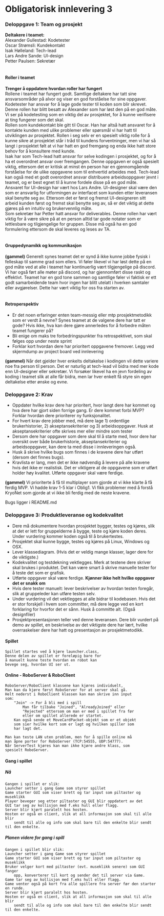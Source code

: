# Obligatorisk innlevering 3

### Deloppgave 1: Team og prosjekt

__Deltakere i teamet:__  
Alexander Gullestad: Kodetester  
Oscar Strømsli: Kundekontakt    
Isak Hølleland: Tech-lead   
Lars Andre Sande: UI-design     
Petter Paulsen: Sekretær
<br>
<br>
#### Roller i teamet

__Trenger å oppdatere hvordan roller har fungert__  
Rollene i teamet har fungert godt. Samtlige deltakere har tatt sine ansvarsområder
på alvor og viser en god forståelse for sine oppgaver. <br> Kodetester har ansvar for å lage gode tester til koden som blir skrevet. Denne rollen har blitt besatt av Alexander som har løst den på en god måte. 
Vi ser på kodetesting som en viktig del av 
prosjektet, for å kunne verifisere at ting fungerer som det skal. <br> Rollen som kundekontakt ble gitt til Oscar. Han har altså
hatt ansvaret for å kontakte kunden med ulike problemer eller spørsmål vi har hatt til utviklingen av prosjektet. Rollen i seg selv
er en spesielt viktig rolle for å kunne sikre at prosjektet står i tråd til kundens forventninger, men vi har så langt i prosjektet følt at vi har hatt
en god fremgang og enda ikke hatt store behov for å konsultere med kunde. <br> 
Isak har som Tech-lead hatt ansvar for selve kodingen i prosjektet, og for å ha et overordnet ansvar over fremgangen. Denne oppgaven er også spesielt viktig, ettersom
det er kritisk at minst én person har en gjennomgående forståelse for de ulike oppgavene som til enhvertid arbeides med. Tech-lead kan også med et godt overordnet ansvar
distribuere arbeidsoppgaver jevnt i teamet, og er best egnet til å kunne fordele disse på en god måte. <br>
Ansvaret for UI-design har vært hos Lars Andre. UI-designer skal være den som er ansvarlig for utformingen av interfacet som kunden etter leveransen skal benytte seg av. Ettersom
det er først og fremst UI-designeren sitt arbeid kunden først og fremst skal benytte seg av, så er det viktig at dette gjøres på en intuitiv og brukervennlig måte. <br>
Som sekretær har Petter hatt ansvar for deliverables. Denne rollen har vært viktig for å være sikre på at en person alltid tar gode notater som er lettlesbare og tilgjengelige for gruppen. Disse må også ha en god formulering ettersom de skal leveres og leses av TA.
<br>
<br>
#### Gruppedynamikk og kommunikasjon

__(gammel)__ Generelt synes teamet det er synd å ikke kunne jobbe fysisk i felleskap til samme grad som ellers. Vi føler likevel vi har løst dette på en god måte ved at alle i teamet har kontinuerlig
vært tilgjengelige på discord. Vi har også ført alle møter på discord, og har gjennomført disse raskt og effektivt. Teamet har en god tone sammen og samtlige føler vi faktisk er ett godt samarbeidende team hvor ingen har blitt utelatt
i hverken samtaler eller avgjørelser. Dette har vært viktig for oss fra starten av.
<br>
<br>
#### Retroperspektiv
- Er det noen erfaringer enten team-messig eller mtp prosjektmetodikk som er verdt å nevne? Synes
teamet at de valgene dere har tatt er gode? Hvis ikke, hva kan dere gjøre annerledes for å forbedre
måten teamet fungerer på?
- Bli enige om maks tre forbedringspunkter fra retrospektivet, som skal følges opp under neste sprint
- Forklar kort hvordan dere har prioritert oppgavene fremover. Legg ved skjermdump av project board
ved innlevering

__(gammel)__ Når det gjelder hver enkelts deltakelse i kodingen vil dette variere noe fra person til person. Det er naturlig at tech-lead vil bidra med mer kode enn UI-designer eller sekretær. Vi forsøker likevel ha en jevn fordeling av koding i teamet
slik at alle får bidra, men lar hver enkelt få styre sin egen deltakelse etter ønske og evne. 

### Deloppgave 2: Krav
- Oppdater hvilke krav dere har prioritert, hvor langt dere har kommet og hva dere har gjort siden forrige gang. Er dere kommet forbi MVP? Forklar hvordan dere prioriterer ny funksjonalitet.
- For hvert krav dere jobber med, må dere lage 1) ordentlige brukerhistorier, 2) akseptansekriterier og 3) arbeidsoppgaver. Husk at akseptansekriterier ofte skrives mer eller mindre som tester
- Dersom dere har oppgaver som dere skal til å starte med, hvor dere har oversikt over både brukerhistorie, akseptansekriterier og arbeidsoppgaver, kan dere ta med disse i innleveringen også.
- Husk å skrive hvilke bugs som finnes i de kravene dere har utført (dersom det finnes bugs).
- Kravlista er lang, men det er ikke nødvendig å levere på alle kravene hvis det ikke er realistisk. Det er viktigere at de oppgavene som er utført holder høy kvalitet. Utførte oppgaver skal være ferdige.

__(gammel)__ Vi prioriterte å få til multiplayer som gjorde at vi ikke klarte å få ferdig MVP. Vi hadde krav 1-5 klar i Oblig1. Vi fikk problemer med å forstå KryoNet som gjorde at vi ikke bli ferdig med de neste kravene. 

Bugs ligger i README.md

### Deloppgave 3: Produktleveranse og kodekvalitet
- Dere må dokumentere hvordan prosjektet bygger, testes og kjøres, slik at det er lett for gruppelderne å bygge, teste og kjøre koden deres. Under vurdering kommer koden også til å brukertestes.
- Prosjektet skal kunne bygge, testes og kjøres på Linux, Windows og OSX.
- Lever klassediagram. (Hvis det er veldig mange klasser, lager dere for de viktigste.)
- Kodekvalitet og testdekning vektlegges. Merk at testene dere skriver skal brukes i produktet. Det kan være smart å skrive manuelle tester for å teste det som er grafisk.
- Utførte oppgaver skal være ferdige. __Kjønner ikke helt hvilke oppgaver det er snakk om__
- Hvis dere tester manuelt: lever beskrivelser av hvordan testen foregår, slik at gruppeleder kan utføre testen selv.
- Under vurdering vil det vektlegges at alle bidrar til kodebasen. Hvis det er stor forskjell i hvem som committer, må dere legge ved en kort forklaring for hvorfor det er sånn. Husk å committe alt. (Også designfiler)
- Prosjektpresentasjonen teller ved denne leveransen. Dere blir vurdert på demo av spillet, en beskrivelse av det viktigste dere har lært, hvilke overraskelser dere har hatt og presentasjon av prosjektmetodikk.


#### Spillet
    Spillet startes ved å kjøre launcher.class,
    Denne delen av spillet er foreløpig bare for
    å manuelt kunne teste hvordan en robot kan
    bevege seg, hvordan UI ser ut.

#### Online - RoboServer & RoboClient
    RoboServer/RoboClient klassene kan kjøres individuelt,
    Man kan da kjøre først RoboServer for at server skal gå.
    Helt nederst i RoboClient klassen kan man skrive inn input
    som:
        "Join" -> For å bli med i spill
            Man får tilbake "Joined", "AlreadyJoined" eller 
            "Rejected" ettersom om man er med i spillet fra før
            eller om spillet allerede er startet.
        Kan også sende et MoveCardPacket-objekt som er et objekt 
        som sier hvilke kort som er lagt og hvilken spiller som
        har lagt det.

    Man kan teste LAN uten problem, men for å spille online må
    man åpne porter for RoboServer (TCP:54555, UDP:54777).
    Når ServerTest kjøres kan man ikke kjøre andre klass, som
    spesielt RoboServer.

#### Gang i spillet
##### Nå
    Gangen i spillet er slik:
    Launcher setter i gang Game som styrer spillet
    Game starter GUI som viser brett og tar input som piltaster og museklikk
    Player beveger seg etter piltaster og GUI blir oppdatert av det
    GUI tar seg av kollisjon med f.eks hull eller flagg.
    Server blir kjørt paralelt hos hosten.
    Hosten er også en client, slik at all informasjon som skal til alle blir 
        sendt til alle og info som skal bare til den enkelte blir sendt til den enkelte.

##### Planen videre for gang i spill
    Gangen i spillet blir slik:
    Launcher setter i gang Game som styrer spillet
    Game starter GUI som viser brett og tar input som piltaster og museklikk
    Bruker velger kort med piltaster (evt. museklikk senere) som GUI fanger 
        opp, konverterer til kort og sender det til server via Game.
    Game tar seg av kollisjon med f.eks hull eller flagg.
    Game venter også på kort fra alle spillere fra server før den starter en runde.
    Server blir kjørt paralelt hos hosten.
    Hosten er også en client, slik at all informasjon som skal til alle blir 
        sendt til alle og info som skal bare til den enkelte blir sendt til den enkelte.
